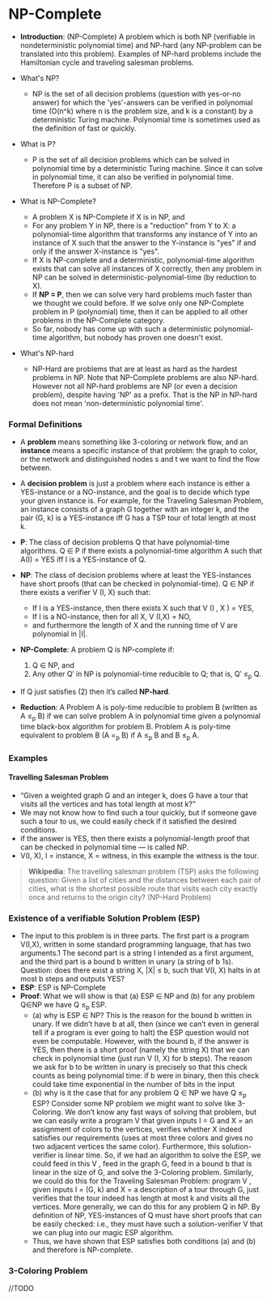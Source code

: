 # NP-Complete

- __Introduction__: (NP-Complete) A problem which is both NP (verifiable in nondeterministic polynomial time) and NP-hard (any NP-problem can be translated into this problem). Examples of NP-hard problems include the Hamiltonian cycle and traveling salesman problems.

- What's NP?
	- NP is the set of all decision problems (question with yes-or-no answer) for which the 'yes'-answers can be verified in polynomial time (O(n^k) where n is the problem size, and k is a constant) by a deterministic Turing machine. Polynomial time is sometimes used as the definition of fast or quickly.
- What is P?
	- P is the set of all decision problems which can be solved in polynomial time by a deterministic Turing machine. Since it can solve in polynomial time, it can also be verified in polynomial time. Therefore P is a subset of NP.
- What is NP-Complete?
	- A problem X is NP-Complete if X is in NP, and
	- For any problem Y in NP, there is a "reduction" from Y to X: a polynomial-time algorithm that transforms any instance of Y into an instance of X such that the answer to the Y-instance is "yes" if and only if the answer X-instance is "yes".
	- If X is NP-complete and a deterministic, polynomial-time algorithm exists that can solve all instances of X correctly, then any problem in NP can be solved in deterministic-polynomial-time (by reduction to X).
	- If __NP = P__, then we can solve very hard problems much faster than we thought we could before. If we solve only one NP-Complete problem in P (polynomial) time, then it can be applied to all other problems in the NP-Complete category.
	- So far, nobody has come up with such a deterministic polynomial-time algorithm, but nobody has proven one doesn't exist. 

- What's NP-hard
	- NP-Hard are problems that are at least as hard as the hardest problems in NP. Note that NP-Complete problems are also NP-hard. However not all NP-hard problems are NP (or even a decision problem), despite having 'NP' as a prefix. That is the NP in NP-hard does not mean 'non-deterministic polynomial time'.

### Formal Definitions
- A __problem__ means something like 3-coloring or network flow, and an __instance__ means a specific instance of that problem: the graph to color, or the network and distinguished nodes s and t we want to find the flow between. 
- A __decision problem__ is just a problem where each instance is either a YES-instance or a NO-instance, and the goal is to decide which type your given instance is. For example, for the Traveling Salesman Problem, an instance consists of a graph G together with an integer k, and the pair (G, k) is a YES-instance iff G has a TSP tour of total length at most k.
- __P__: The class of decision problems Q that have polynomial-time algorithms. Q ∈ P if there exists a polynomial-time algorithm A such that A(I) = YES iff I is a YES-instance of Q.
- __NP__: The class of decision problems where at least the YES-instances have short proofs (that can be checked in polynomial-time). Q ∈ NP if there exists a verifier V (I, X) such that:
	- If I is a YES-instance, then there exists X such that V (I , X ) = YES,
	- If I is a NO-instance, then for all X, V (I,X) = NO,
	- and furthermore the length of X and the running time of V are polynomial in |I|.
- __NP-Complete__: A problem Q is NP-complete if: 
	1. Q ∈ NP, and
	2. Any other Q′ in NP is polynomial-time reducible to Q; that is, Q′ ≤<sub>p</sub> Q.
- If Q just satisfies (2) then it’s called __NP-hard__.

- __Reduction__: A Problem A is poly-time reducible to problem B (written as A ≤<sub>p</sub>  B) if we can solve problem A in polynomial time given a polynomial time black-box algorithm for problem B. Problem A is poly-time equivalent to problem B (A =<sub>p</sub> B) if A ≤<sub>p</sub> B and B ≤<sub>p</sub> A.

### Examples

#### Travelling Salesman Problem
-  “Given a weighted graph G and an integer k, does G have a tour that visits all the vertices and has total length at most k?”
- We may not know how to find such a tour quickly, but if someone gave such a tour to us, we could easily check if it satisfied the desired conditions.
- if the answer is YES, then there exists a polynomial-length proof that can be checked in polynomial time — is called NP.
- V(I, X), I = instance, X = witness, in this example the witness is the tour.

> __Wikipedia__: The travelling salesman problem (TSP) asks the following question: Given a list of cities and the distances between each pair of cities, what is the shortest possible route that visits each city exactly once and returns to the origin city? (NP-Hard Problem)

### Existence of a verifiable Solution Problem (ESP)
- The input to this problem is in three parts. The first part is a program V(I,X), written in some standard programming language, that has two arguments.1 The second part is a string I intended as a first argument, and the third part is a bound b written in unary (a string of b 1s). Question: does there exist a string X, |X| ≤ b, such that V(I, X) halts in at most b steps and outputs YES? 
- __ESP__: ESP is NP-Complete
- __Proof__: What we will show is that (a) ESP ∈ NP and (b) for any problem Q∈NP we have Q ≤<sub>p</sub> ESP.
	- (a) why is ESP ∈ NP? This is the reason for the bound b written in unary. If we didn’t have b at all, then (since we can’t even in general tell if a program is ever going to halt) the ESP question would not even be computable. However, with the bound b, if the answer is YES, then there is a short proof (namely the string X) that we can check in polynomial time (just run V (I, X) for b steps). The reason we ask for b to be written in unary is precisely so that this check counts as being polynomial time: if b were in binary, then this check could take time exponential in the number of bits in the input
	- (b) why is it the case that for any problem Q ∈ NP we have Q ≤<sub>p</sub> ESP? Consider some NP problem we might want to solve like 3-Coloring. We don’t know any fast ways of solving that problem, but we can easily write a program V that given inputs I = G and X = an assignment of colors to the vertices, verifies whether X indeed satisfies our requirements (uses at most three colors and gives no two adjacent vertices the same color). Furthermore, this solution-verifier is linear time. So, if we had an algorithm to solve the ESP, we could feed in this V , feed in the graph G, feed in a bound b that is linear in the size of G, and solve the 3-Coloring problem. Similarly, we could do this for the Traveling Salesman Problem: program V , given inputs I = (G, k) and X = a description of a tour through G, just verifies that the tour indeed has length at most k and visits all the vertices. More generally, we can do this for any problem Q in NP. By definition of NP, YES-instances of Q must have short proofs that can be easily checked: i.e., they must have such a solution-verifier V that we can plug into our magic ESP algorithm.
	- Thus, we have shown that ESP satisfies both conditions (a) and (b) and therefore is NP-complete.

### 3-Coloring Problem
//TODO
